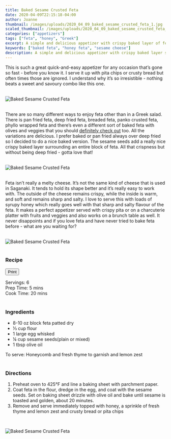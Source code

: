 ```yaml
---
title: Baked Sesame Crusted Feta
date: 2020-04-09T22:15:18-04:00
author: Joanne
thumbnail: /images/uploads/2020_04_09_baked_sesame_crusted_feta_1.jpg
scaled_thumbnail: /images/uploads/2020_04_09_baked_sesame_crusted_feta_0.jpg
categories: ["appetizers"]
tags: ["feta", "honey", "Greek"]
excerpt: A simple and delicious appetizer with crispy baked layer of feta drizzled with honey 
keywords: ["baked feta", "honey feta", "sesame cheese"]
description: A simple and delicious appetizer with crispy baked layer surrounding an entire block of feta and drizzled with honey
---
```

<span class="blog-text">
This is such a great quick-and-easy appetizer for any occasion that’s gone so fast - before you know it. I serve it up with pita chips or crusty bread but often times those are ignored. I understand why it’s so irresistible - nothing beats a sweet and savoury combo like this one. 
</br>
</br>

![Baked Sesame Crusted Feta](/images/uploads/2020_04_09_baked_sesame_crusted_feta_2.jpg)
</br>
</br>

There are so many different ways to enjoy feta other than in a Greek salad. There is pan fried feta, deep fried feta, breaded feta, panko crusted feta, phyllo wrapped feta and there’s even a different sort of baked feta with olives and veggies that you should [definitely check out](https://www.oliveandmango.com/spicy-baked-feta-bouyiourdi/) too. All the variations are delicious. I prefer baked or pan fried always over deep fried so I decided to do a nice baked version. The sesame seeds add a really nice crispy baked layer surrounding an entire block of feta. All that crispness but without being deep fried - gotta love that! 
</br>
</br>

![Baked Sesame Crusted Feta](/images/uploads/2020_04_09_baked_sesame_crusted_feta_3.jpg)
</br>
</br>

Feta isn’t really a melty cheese. It’s not the same kind of cheese that is used in Saganaki. It tends to hold its shape better and it’s really easy to work with. The outside of the cheese remains crispy, while the inside is warm, and soft and remains sharp and salty. I love to serve this with loads of syrupy honey which really goes well with that sharp and salty flavour of the feta. It makes a perfect appetizer served with crispy pita or on a charcuterie platter with fruits and veggies and also works on a brunch table as well. It never disappoints and if you love feta and have never tried to bake feta before - what are you waiting for?
</br>
</br>

![Baked Sesame Crusted Feta](/images/uploads/2020_04_09_baked_sesame_crusted_feta_4.jpg)
</br>
</br>
</span>

### Recipe
<div print_button><form>
<input type="button" value="Print" class="btn__print" onClick="window.print()">
</form></div>

<div>Servings: <span itemprop="recipeYield">6</div>
<div>Prep Time: <meta itemprop="prepTime" content="PT05M">5 mins</div>
<div>Cook Time: <meta itemprop="cookTime" content="PT20M">20 mins</div>
</br>

### Ingredients

* <span itemprop="ingredients">8-10 oz block feta patted dry </span>
* <span itemprop="ingredients">&frac13; cup flour </span>
* <span itemprop="ingredients">1 large egg whisked</span>
* <span itemprop="ingredients">¼ cup sesame seeds(plain or mixed) </span>
* <span itemprop="ingredients">1 tbsp olive oil</span>

To serve: Honeycomb and fresh thyme to garnish and lemon zest 
</br>
</br>

### Directions

1. Preheat oven to 425°F and line a baking sheet with parchment paper. 
2. Coat feta in the flour, dredge in the egg, and coat with the sesame seeds. Set on baking sheet drizzle with olive oil and bake until sesame is toasted and golden, about 20 minutes. 
3. Remove and serve immediately topped with honey, a sprinkle of fresh thyme and lemon zest and crusty bread or pita chips 

</br>

![Baked Sesame Crusted Feta](/images/uploads/2020_04_09_baked_sesame_crusted_feta_5.jpg)